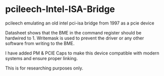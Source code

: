 # pcileech-Intel-ISA-Bridge
pcileech emulating an old intel pci-isa bridge from 1997 as a pcie device


Datasheet shows that the BME in the command register should be hardwired to 1. 
Writemask is used to prevent the driver or any other software from writing to the BME.

I have added PM & PCIE Caps to make this device compatible with modern systems and ensure proper linking.

This is for researching purposes only.
